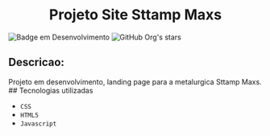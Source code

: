 <h1 align="center"> Projeto Site Sttamp Maxs </h1>

![Badge em Desenvolvimento](http://img.shields.io/static/v1?label=STATUS&message=EM%20DESENVOLVIMENTO&color=GREEN&style=for-the-badge)
![GitHub Org's stars](https://img.shields.io/github/stars/Glrmfranco?style=social)

<h2>Descricao:</h2>
<p>Projeto em desenvolvimento, landing page para a metalurgica Sttamp Maxs.
  ## Tecnologias utilizadas

- ``CSS``
- ``HTML5``
- ``Javascript``


